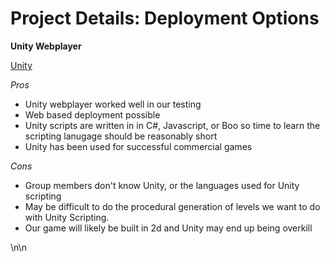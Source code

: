 # Project Details: Deployment Options

__Unity Webplayer__

[Unity](http://www.unity3d.com)


_Pros_

* Unity webplayer worked well in our testing
* Web based deployment possible
* Unity scripts are written in in C#, Javascript, or Boo so time to learn the scripting lanugage should be reasonably short
* Unity has been used for successful commercial games


_Cons_

* Group members don't know Unity, or the languages used for Unity scripting
* May be difficult to do the procedural generation of levels we want to do with Unity Scripting.
* Our game will likely be built in 2d and Unity may end up being overkill

\n\n

